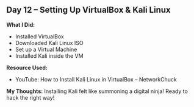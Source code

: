 ## Day 12 – Setting Up VirtualBox & Kali Linux

**What I Did:**
- Installed VirtualBox
- Downloaded Kali Linux ISO
- Set up a Virtual Machine
- Installed Kali inside the VM

**Resource Used:**
- YouTube: How to Install Kali Linux in VirtualBox – NetworkChuck

**My Thoughts:**
Installing Kali felt like summoning a digital ninja! Ready to hack the right way!

